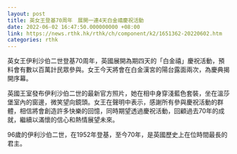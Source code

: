```yaml
---
layout: post
title: 英女王登基70周年　展開一連4天白金禧慶祝活動
date: 2022-06-02 16:47:50.000000000 +08:00
link: https://news.rthk.hk/rthk/ch/component/k2/1651362-20220602.htm
categories: rthk
---
```


英女王伊利沙伯二世登基70周年，英國展開為期四天的「白金禧」慶祝活動，預料會有數以百萬計民眾參與。女王今天將會在白金漢宮的陽台露面兩次，為慶典揭開序幕。

英國王室發布伊利沙伯二世的最新官方照片，她在相中身穿淺藍色套裝，坐在溫莎堡室內的窗邊，微笑望向鏡頭。女王在聲明中表示，感謝所有參與慶祝活動的群體，相信將會創造許多快樂的回憶，同時期望透過慶祝活動，回顧過去70年的成就，繼續以滿懷的信心和熱情展望未來。

96歲的伊利沙伯二世，在1952年登基，至今70年，是英國歷史上在位時間最長的君主。
